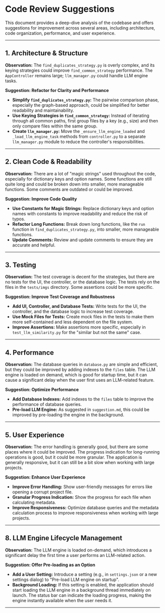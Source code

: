 # Code Review Suggestions

This document provides a deep-dive analysis of the codebase and offers suggestions for improvement across several areas, including architecture, code organization, performance, and user experience.

---

## 1. Architecture & Structure

**Observation:**
The `find_duplicates_strategy.py` is overly complex, and its keying strategies could improve `find_common_strategy` performance. The `AppController` remains large; `llm_manager.py` could handle LLM engine tasks.

**Suggestion: Refactor for Clarity and Performance**

*   **Simplify `find_duplicates_strategy.py`:** The pairwise comparison phase, especially the graph-based approach, could be simplified for better readability and maintainability.
*   **Use Keying Strategies in `find_common_strategy`:** Instead of iterating through all common paths, first group files by a key (e.g., size) and then only compare files within the same group.
*   **Create `llm_manager.py`:** Move the `_ensure_llm_engine_loaded` and `_load_llm_engine_task` methods from `controller.py` to a separate `llm_manager.py` module to reduce the controller's responsibilities.

---

## 2. Clean Code & Readability

**Observation:**
There are a lot of "magic strings" used throughout the code, especially for dictionary keys and option names. Some functions are still quite long and could be broken down into smaller, more manageable functions. Some comments are outdated or could be improved.

**Suggestion: Improve Code Quality**

*   **Use Constants for Magic Strings:** Replace dictionary keys and option names with constants to improve readability and reduce the risk of typos.
*   **Refactor Long Functions:** Break down long functions, like the `run` function in `find_duplicates_strategy.py`, into smaller, more manageable functions.
*   **Update Comments:** Review and update comments to ensure they are accurate and helpful.

---

## 3. Testing

**Observation:**
The test coverage is decent for the strategies, but there are no tests for the UI, the controller, or the database logic. The tests rely on the files in the `tests/imgs` directory. Some assertions could be more specific.

**Suggestion: Improve Test Coverage and Robustness**

*   **Add UI, Controller, and Database Tests:** Write tests for the UI, the controller, and the database logic to increase test coverage.
*   **Use Mock Files for Tests:** Create mock files in the tests to make them more self-contained and less dependent on the file system.
*   **Improve Assertions:** Make assertions more specific, especially in `test_llm_similarity.py` for the "similar but not the same" case.

---

## 4. Performance

**Observation:**
The database queries in `database.py` are simple and efficient, but they could be improved by adding indexes to the `files` table. The LLM engine is loaded on demand, which is good for startup time, but it can cause a significant delay when the user first uses an LLM-related feature.

**Suggestion: Optimize Performance**

*   **Add Database Indexes:** Add indexes to the `files` table to improve the performance of database queries.
*   **Pre-load LLM Engine:** As suggested in `suggestion.md`, this could be improved by pre-loading the engine in the background.

---

## 5. User Experience

**Observation:**
The error handling is generally good, but there are some places where it could be improved. The progress indication for long-running operations is good, but it could be more granular. The application is generally responsive, but it can still be a bit slow when working with large projects.

**Suggestion: Enhance User Experience**

*   **Improve Error Handling:** Show user-friendly messages for errors like opening a corrupt project file.
*   **Granular Progress Indication:** Show the progress for each file when calculating metadata.
*   **Improve Responsiveness:** Optimize database queries and the metadata calculation process to improve responsiveness when working with large projects.

---

## 8. LLM Engine Lifecycle Management

**Observation:**
The LLM engine is loaded on-demand, which introduces a significant delay the first time a user performs an LLM-related action.

**Suggestion: Offer Pre-loading as an Option**

*   **Add a User Setting:** Introduce a setting (e.g., in `settings.json` or a new settings dialog) to "Pre-load LLM engine on startup".
*   **Background Loading:** If this setting is enabled, the application should start loading the LLM engine in a background thread immediately on launch. The status bar can indicate the loading progress, making the engine instantly available when the user needs it.

---